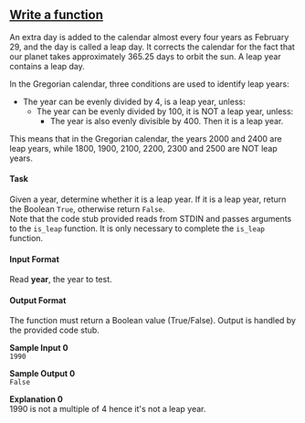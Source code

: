 ## **[Write a function](https://www.hackerrank.com/challenges/write-a-function)** 
An extra day is added to the calendar almost every four years as February 29, and the day is called a leap day. It corrects the calendar for the fact that our planet takes approximately 365.25 days to orbit the sun. A leap year contains a leap day.

In the Gregorian calendar, three conditions are used to identify leap years:

* The year can be evenly divided by 4, is a leap year, unless:
    * The year can be evenly divided by 100, it is NOT a leap year, unless:
        * The year is also evenly divisible by 400. Then it is a leap year.

This means that in the Gregorian calendar, the years 2000 and 2400 are leap years, while 1800, 1900, 2100, 2200, 2300 and 2500 are NOT leap years. 

#### Task  
Given a year, determine whether it is a leap year.  If it is a leap year, return the Boolean <code>True</code>, otherwise return <code>False</code>.<br>Note that the code stub provided reads from STDIN and passes arguments to the <code>is_leap</code> function.  It is only necessary to complete the <code>is_leap</code> function.

#### Input Format  
Read **year**, the year to test.

#### Output Format
The function must return a Boolean value (True/False). Output is handled by the provided code stub.

**Sample Input 0**  
`1990`

**Sample Output 0**  
`False`

**Explanation 0**  
1990 is not a multiple of 4 hence it's not a leap year.